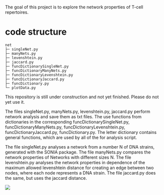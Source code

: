 The goal of this project is to explore the network properties of T-cell repertoires.
# code structure

```
net
├─ singleNet.py
├─ manyNets.py
├─ levenshtein.py
├─ jaccard.py
├─ funcDictionarySingleNet.py
├─ funcDictionaryManyNets.py
├─ funcDictionaryLevenshtein.py
├─ funcDictionaryJaccard.py
├─ funcDictionary.py
└─ plotData.py
```

This repository is still under construction and not yet finished. Please do not yet use it.

The files singleNet.py, manyNets.py, levenshtein.py, jaccard.py perform network analysis and save them as txt files. 
The use functions from dictionaries in the corresponding funcDictionarySingleNet.py, funcDictionaryManyNets.py, 
funcDictionaryLevenshtein.py, funcDictionaryJaccard.py, funcDictionary.py. The letter dictionary contains 
general functions, which are used by all of the for analysis script.

The file singleNet.py analyses a network from a number N of DNA strains, generated with the SONIA package.
The file manyNets.py compares the network properties of Networks with different sizes N.
The file levenshtein.py analyses the network properties in dependence of the maximum allowed levenshtein distance for 
creating an edge between two nodes, where each node represents a DNA strain.
The file jaccard.py  does the same, but uses the jaccard distance.

<img src="https://render.githubusercontent.com/render/math?math=e^{i \pi} = -1">
